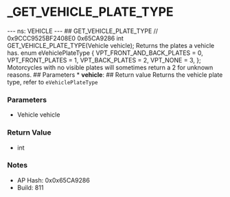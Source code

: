 # _GET_VEHICLE_PLATE_TYPE

--- ns: VEHICLE --- ## GET_VEHICLE_PLATE_TYPE  // 0x9CCC9525BF2408E0 0x65CA9286 int GET_VEHICLE_PLATE_TYPE(Vehicle vehicle);  Returns the plates a vehicle has.  enum eVehiclePlateType { VPT_FRONT_AND_BACK_PLATES = 0, VPT_FRONT_PLATES = 1, VPT_BACK_PLATES = 2, VPT_NONE = 3, };  Motorcycles with no visible plates will sometimes return a 2 for unknown reasons.  ## Parameters * **vehicle**:  ## Return value Returns the vehicle plate type, refer to `eVehiclePlateType`

### Parameters
* Vehicle vehicle

### Return Value
* int

### Notes
* AP Hash: 0x0x65CA9286
* Build: 811

